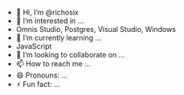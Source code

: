- 👋 Hi, I’m @richosix
- 👀 I’m interested in ...
- Omnis Studio, Postgres, Visual Studio, Windows
- 🌱 I’m currently learning ...
- JavaScript
- 💞️ I’m looking to collaborate on ...
- 📫 How to reach me ...
- 😄 Pronouns: ...
- ⚡ Fun fact: ...

<!---
richosix/richosix is a ✨ special ✨ repository because its `README.md` (this file) appears on your GitHub profile.
You can click the Preview link to take a look at your changes.
--->
